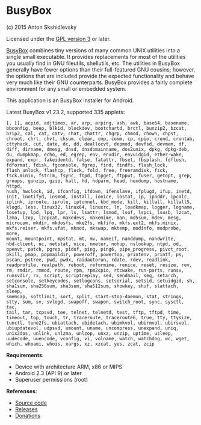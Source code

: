 # BusyBox

(c) 2015 Anton Skshidlevsky

Licensed under the [GPL version 3](http://www.gnu.org/licenses/) or later.

[BusyBox](http://busybox.net) combines tiny versions of many common UNIX utilities into a single small executable. It provides replacements for most of the utilities you usually find in GNU fileutils, shellutils, etc. The utilities in BusyBox generally have fewer options than their full-featured GNU cousins; however, the options that are included provide the expected functionality and behave very much like their GNU counterparts. BusyBox provides a fairly complete environment for any small or embedded system.

This application is an BusyBox installer for Android.

Latest BusyBox v1.23.2, supported 335 applets:

    [, [[, acpid, adjtimex, ar, arp, arping, ash, awk, base64, basename,
    bbconfig, beep, blkid, blockdev, bootchartd, brctl, bunzip2, bzcat,
    bzip2, cal, cat, catv, chat, chattr, chgrp, chmod, chown, chpst,
    chroot, chrt, chvt, cksum, clear, cmp, comm, cp, cpio, crond, crontab,
    cttyhack, cut, date, dc, dd, deallocvt, depmod, devfsd, devmem, df,
    diff, dirname, dmesg, dnsd, dnsdomainname, dos2unix, dpkg, dpkg-deb,
    du, dumpkmap, echo, ed, egrep, env, envdir, envuidgid, ether-wake,
    expand, expr, fakeidentd, false, fatattr, fbset, fbsplash, fdflush,
    fdformat, fdisk, fgconsole, fgrep, find, findfs, flash_lock,
    flash_unlock, flashcp, flock, fold, free, freeramdisk, fsck,
    fsck.minix, fstrim, fsync, ftpd, ftpget, ftpput, fuser, getopt, grep,
    groups, gunzip, gzip, halt, hd, hdparm, head, hexdump, hostname, httpd,
    hush, hwclock, id, ifconfig, ifdown, ifenslave, ifplugd, ifup, inetd,
    init, inotifyd, insmod, install, ionice, iostat, ip, ipaddr, ipcalc,
    iplink, iproute, iprule, iptunnel, kbd_mode, kill, killall, killall5,
    klogd, less, linux32, linux64, linuxrc, ln, loadkmap, logger, logname,
    losetup, lpd, lpq, lpr, ls, lsattr, lsmod, lsof, lspci, lsusb, lzcat,
    lzma, lzop, lzopcat, makedevs, makemime, man, md5sum, mdev, mesg,
    microcom, mkdir, mkdosfs, mke2fs, mkfifo, mkfs.ext2, mkfs.minix,
    mkfs.reiser, mkfs.vfat, mknod, mkswap, mktemp, modinfo, modprobe, more,
    mount, mountpoint, mpstat, mt, mv, nameif, nanddump, nandwrite,
    nbd-client, nc, netstat, nice, nmeter, nohup, nslookup, ntpd, od,
    openvt, patch, pgrep, pidof, ping, ping6, pipe_progress, pivot_root,
    pkill, pmap, popmaildir, poweroff, powertop, printenv, printf, ps,
    pscan, pstree, pwd, pwdx, raidautorun, rdate, rdev, readlink,
    readprofile, realpath, reboot, reformime, renice, reset, resize, rev,
    rm, rmdir, rmmod, route, rpm, rpm2cpio, rtcwake, run-parts, runsv,
    runsvdir, rx, script, scriptreplay, sed, sendmail, seq, setarch,
    setconsole, setkeycodes, setlogcons, setserial, setsid, setuidgid, sh,
    sha1sum, sha256sum, sha3sum, sha512sum, showkey, shuf, slattach, sleep,
    smemcap, softlimit, sort, split, start-stop-daemon, stat, strings,
    stty, sum, sv, svlogd, swapoff, swapon, switch_root, sync, sysctl, tac,
    tail, tar, tcpsvd, tee, telnet, telnetd, test, tftp, tftpd, time,
    timeout, top, touch, tr, traceroute, traceroute6, true, tty, ttysize,
    tunctl, tune2fs, ubiattach, ubidetach, ubimkvol, ubirmvol, ubirsvol,
    ubiupdatevol, udpsvd, umount, uname, uncompress, unexpand, uniq,
    unix2dos, unlink, unlzma, unlzop, unxz, unzip, uptime, usleep,
    uudecode, uuencode, vconfig, vi, volname, watch, watchdog, wc, wget,
    which, whoami, whois, xargs, xz, xzcat, yes, zcat, zcip

**Requirements**:

* Device with architecture ARM, x86 or MIPS
* Android 2.3 (API 9) or later
* Superuser permissions (root)

**Referenses**:

* [Source code](https://github.com/meefik/busybox)
* [Releases](https://github.com/meefik/busybox/releases)
* [Donations](http://meefik.github.io/donate/)
